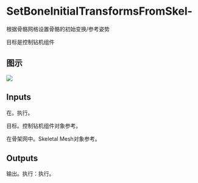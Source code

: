 # SetBoneInitialTransformsFromSkel-

根据骨骼网格设置骨骼的初始变换/参考姿势

目标是控制钻机组件

## 图示

![]($-20221218-18320091.png)

## Inputs

在。执行。

目标。控制钻机组件对象参考。

在骨架网中。Skeletal Mesh对象参考。 

## Outputs

输出。执行：执行。
